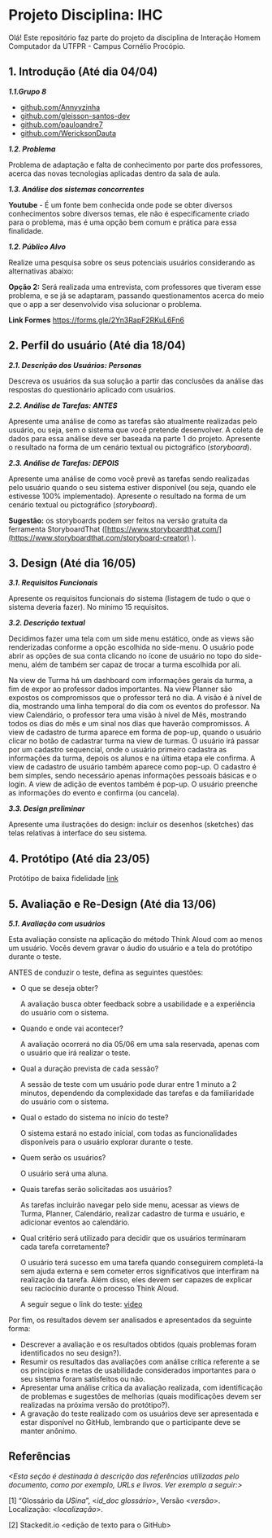 
# Projeto Disciplina: IHC


Olá! Este repositório faz parte do projeto da disciplina de Interação Homem Computador da UTFPR - Campus Cornélio Procópio. 

## 1. Introdução (Até dia 04/04)

***1.1.Grupo 8***
- <a href="https://github.com/Annyyzinha?query=gleissonsantosvieira065%40gmail.com">github.com/Annyyzinha</a>
- <a href="https://github.com/gleisson-santos-dev">github.com/gleisson-santos-dev</a>
- <a href="https://github.com/pauloandre7">github.com/pauloandre7</a>
- <a href="https://github.com/WericksonDauta">github.com/WericksonDauta</a>


***1.2.  Problema***

Problema de adaptação e falta de conhecimento por parte dos professores, acerca das novas tecnologias aplicadas dentro da sala de aula.

***1.3.  Análise dos sistemas concorrentes***

**Youtube** - É um fonte bem conhecida onde pode se obter diversos conhecimentos sobre diversos temas, ele não é especificamente criado para o problema, mas é uma opção bem comum e prática para essa finalidade.

***1.2.  Público Alvo***

Realize uma pesquisa sobre os seus potenciais usuários considerando as alternativas abaixo:

**Opção 2:** Será realizada uma entrevista, com professores que tiveram esse problema, e se já se adaptaram, passando questionamentos acerca do meio que o app a ser desenvolvido visa solucionar o problema.

**Link Formes** <a href="https://forms.gle/2Yn3RapF2RKuL6Fn6">https://forms.gle/2Yn3RapF2RKuL6Fn6</a>

## 2. Perfil do usuário (Até dia 18/04)

***2.1. Descrição dos Usuários: Personas***

Descreva os usuários da sua solução a partir das conclusões da análise das respostas do questionário aplicado com usuários.

***2.2. Análise de Tarefas: ANTES***

Apresente uma análise  de como as tarefas são atualmente realizadas pelo usuário, ou seja, sem o sistema que você pretende desenvolver. A coleta de dados para essa análise deve ser baseada na parte 1 do projeto. Apresente o resultado na forma de um cenário textual ou pictográfico (*storyboard*).

***2.3. Análise de Tarefas: DEPOIS***

Apresente uma análise de como você prevê as tarefas sendo realizadas pelo usuário quando o seu sistema estiver disponível (ou seja, quando ele estivesse 100% implementado). Apresente o resultado na forma de um cenário textual ou pictográfico (*storyboard*).

**Sugestão:** os storyboards podem ser feitos na versão gratuita da ferramenta StoryboardThat ([https://www.storyboardthat.com/](https://www.storyboardthat.com/storyboard-creator) ).

## 3. Design (Até dia 16/05)

***3.1. Requisitos Funcionais***

Apresente os requisitos funcionais do sistema (listagem de tudo o que o sistema deveria fazer).  No mínimo 15 requisitos. 
    
***3.2. Descrição textual***    

Decidimos fazer uma tela com um side menu estático, onde as views são renderizadas conforme a opção escolhida no side-menu. O usuário pode abrir as opções de sua conta clicando no ícone de usuário no topo do side-menu, além de também ser capaz de trocar a turma escolhida por ali.

Na view de Turma há um dashboard com informações gerais da turma, a fim de expor ao professor dados importantes.
Na view Planner são expostos os compromissos que o professor terá no dia. A visão é à nível de dia, mostrando uma linha temporal do dia com os eventos do professor.
Na view Calendário, o professor tera uma visão à nível de Mês, mostrando todos os dias do mês e um sinal nos dias que haverão compromissos.
A view de cadastro de turma aparece em forma de pop-up, quando o usuário clicar no botão de cadastrar turma na view de turmas. O usuário irá passar por um cadastro sequencial, onde o usuário primeiro cadastra as informações da turma, depois os alunos e na última etapa ele confirma.
A view de cadastro de usuário também aparece como pop-up. O cadastro é bem simples, sendo necessário apenas informações pessoais básicas e o login.
A view de adição de eventos também é pop-up. O usuário preenche as informações do evento e confirma (ou cancela).

***3.3. Design preliminar***      

Apresente uma ilustrações do design: incluir os desenhos (sketches) das telas relativas à interface do seu sistema. 

## 4. Protótipo (Até dia 23/05)
Protótipo de  baixa fidelidade <a href="Prototipos/IHC - Projeto TManager baixa fidelidade.pdf">link</a>


## 5. Avaliação e Re-Design (Até dia 13/06)

***5.1. Avaliação com usuários*** 

Esta avaliação consiste na aplicação do método Think  Aloud com ao menos um usuário. Vocês devem gravar o áudio do usuário e a tela do protótipo durante o teste.  

ANTES de conduzir o teste, defina as seguintes questões:

-   O que se deseja obter?

    A avaliação busca obter feedback sobre a usabilidade e a experiência do usuário com o sistema.    
-   Quando e onde vai acontecer?

    A avaliação ocorrerá no dia 05/06 em uma sala reservada, apenas com o usuário que irá realizar o teste.
-   Qual a duração prevista de cada sessão?

    A sessão de teste com um usuário pode durar entre 1 minuto a 2 minutos, dependendo da complexidade das tarefas e da familiaridade do usuário com o sistema.
-   Qual o estado do sistema no início do teste?

    O sistema estará no estado inicial, com todas as funcionalidades disponíveis para o usuário explorar durante o teste. 
-   Quem serão os usuários?

    O usuário será uma aluna.
-   Quais tarefas serão solicitadas aos usuários?

    As tarefas incluirão navegar pelo side menu, acessar as views de Turma, Planner, Calendário, realizar cadastro de turma e usuário, e adicionar eventos ao calendário. 
-   Qual critério será utilizado para decidir que os usuários terminaram cada tarefa corretamente?

    O  usuário terá sucesso em uma tarefa quando conseguirem completá-la sem ajuda externa e sem cometer erros significativos que interfiram na realização da tarefa. Além disso, eles devem ser capazes de explicar seu raciocínio durante o processo Think Aloud.

    A seguir segue o link do teste: <a href="Segunda-etapa/IHC - Tmanager-videoteste.mp4">video</a>

Por fim, os resultados devem ser analisados e apresentados da seguinte forma:

-   Descrever  a avaliação e os resultados obtidos (quais problemas foram identificados no seu design?).    
-   Resumir os resultados das avaliações com análise crítica referente a se os princípios e metas de usabilidade considerados importantes para o seu sistema foram satisfeitos ou não.
- Apresentar uma análise crítica da avaliação realizada, com identificação de problemas e sugestões de melhorias (quais modificações devem ser realizadas na próxima versão do protótipo?).
- A gravação do teste realizado com os usuários deve ser apresentada e estar disponível no GitHub, lembrando que o participante deve se manter anônimo. 

## Referências

*<Esta seção é destinada à descrição das referências utilizadas pelo documento, como por exemplo, URLs e livros. Ver exemplo a seguir:>*

[1] “Glossário da _USina_”, <_id_doc glossário_>, Versão <_versão_>. Localização: <_localização_>.

[2] Stackedit.io <edição de texto para o GitHub>
